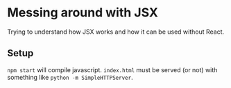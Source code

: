 # Messing around with JSX

Trying to understand how JSX works and how it can be used without React.

## Setup

`npm start` will compile javascript. `index.html` must be served (or not) with something like `python -m SimpleHTTPServer`.